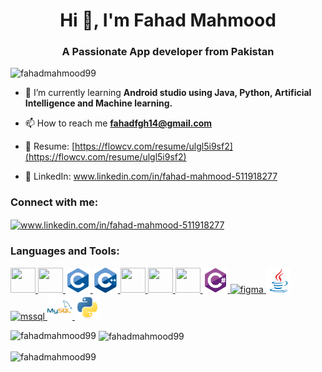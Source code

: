 <h1 align="center">Hi 👋, I'm Fahad Mahmood</h1>
<h3 align="center">A Passionate App developer from Pakistan</h3>

<p align="left"> <img src="https://komarev.com/ghpvc/?username=fahadmahmood99&label=Profile%20views&color=0e75b6&style=flat" alt="fahadmahmood99" /> </p>

- 🌱 I’m currently learning **Android studio using Java, Python, Artificial Intelligence and Machine learning.**

- 📫 How to reach me **fahadfgh14@gmail.com**

- 📄 Resume: [https://flowcv.com/resume/ulgl5i9sf2](https://flowcv.com/resume/ulgl5i9sf2)

- 📄 LinkedIn: www.linkedin.com/in/fahad-mahmood-511918277

<h3 align="left">Connect with me:</h3>
<p align="left">
<a href="www.linkedin.com/in/fahad-mahmood-511918277" target="blank"><img align="center" src="https://raw.githubusercontent.com/rahuldkjain/github-profile-readme-generator/master/src/images/icons/Social/linked-in-alt.svg" alt="www.linkedin.com/in/fahad-mahmood-511918277" height="30" width="40" /></a>
</p>

<h3 align="left">Languages and Tools:</h3>
<p align="left"> <a href="https://developer.android.com" target="_blank" rel="noreferrer">
  <img src="https://cdn.jsdelivr.net/gh/devicons/devicon@latest/icons/vscode/vscode-original.svg" width="40" height="40" />
<img src="https://cdn.jsdelivr.net/gh/devicons/devicon@latest/icons/visualstudio/visualstudio-original.svg" width="40" height="40"/>
</a> <a href="https://www.cprogramming.com/" target="_blank" rel="noreferrer"> <img src="https://raw.githubusercontent.com/devicons/devicon/master/icons/c/c-original.svg" alt="c" width="40" height="40"/> </a> <a href="https://www.w3schools.com/cpp/" target="_blank" rel="noreferrer"> <img src="https://raw.githubusercontent.com/devicons/devicon/master/icons/cplusplus/cplusplus-original.svg" alt="cplusplus" width="40" height="40"/> </a> <a href="https://www.w3schools.com/cs/" target="_blank" rel="noreferrer">
<img src="https://cdn.jsdelivr.net/gh/devicons/devicon@latest/icons/linux/linux-original.svg" width="40" height="40"/>
<img src="https://cdn.jsdelivr.net/gh/devicons/devicon@latest/icons/ubuntu/ubuntu-original-wordmark.svg" width="40" height="40"/>
<img src="https://cdn.jsdelivr.net/gh/devicons/devicon@latest/icons/androidstudio/androidstudio-original.svg" width="40" height="40" />
<img src="https://raw.githubusercontent.com/devicons/devicon/master/icons/csharp/csharp-original.svg" alt="csharp" width="40" height="40"/> </a> <a href="https://www.figma.com/" target="_blank" rel="noreferrer"> <img src="https://www.vectorlogo.zone/logos/figma/figma-icon.svg" alt="figma" width="40" height="40"/> </a> <a href="https://www.java.com" target="_blank" rel="noreferrer"> <img src="https://raw.githubusercontent.com/devicons/devicon/master/icons/java/java-original.svg" alt="java" width="40" height="40"/> </a> <a href="https://www.microsoft.com/en-us/sql-server" target="_blank" rel="noreferrer"> <img src="https://www.svgrepo.com/show/303229/microsoft-sql-server-logo.svg" alt="mssql" width="40" height="40"/> </a> <a href="https://www.mysql.com/" target="_blank" rel="noreferrer"> <img src="https://raw.githubusercontent.com/devicons/devicon/master/icons/mysql/mysql-original-wordmark.svg" alt="mysql" width="40" height="40"/> </a> <a href="https://www.python.org" target="_blank" rel="noreferrer"> <img src="https://raw.githubusercontent.com/devicons/devicon/master/icons/python/python-original.svg" alt="python" width="40" height="40"/> </a> </p>

<p><img align="left" src="https://github-readme-stats.vercel.app/api/top-langs?username=fahadmahmood99&show_icons=true&locale=en&layout=compact" alt="fahadmahmood99" /></p>

<p>&nbsp;<img align="center" src="https://github-readme-stats.vercel.app/api?username=fahadmahmood99&show_icons=true&locale=en" alt="fahadmahmood99" /></p>

<p><img align="center" src="https://github-readme-streak-stats.herokuapp.com/?user=fahadmahmood99&" alt="fahadmahmood99" /></p>
